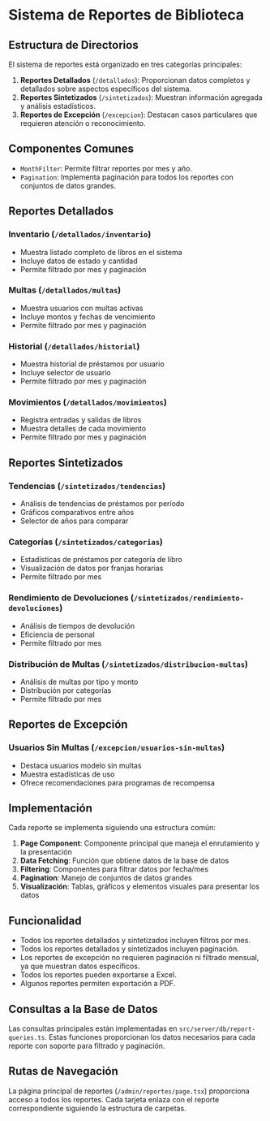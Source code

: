 # Sistema de Reportes de Biblioteca

## Estructura de Directorios

El sistema de reportes está organizado en tres categorías principales:

1. **Reportes Detallados** (`/detallados`): Proporcionan datos completos y detallados sobre aspectos específicos del sistema.
2. **Reportes Sintetizados** (`/sintetizados`): Muestran información agregada y análisis estadísticos.
3. **Reportes de Excepción** (`/excepcion`): Destacan casos particulares que requieren atención o reconocimiento.

## Componentes Comunes

- `MonthFilter`: Permite filtrar reportes por mes y año.
- `Pagination`: Implementa paginación para todos los reportes con conjuntos de datos grandes.

## Reportes Detallados

### Inventario (`/detallados/inventario`)
- Muestra listado completo de libros en el sistema
- Incluye datos de estado y cantidad
- Permite filtrado por mes y paginación

### Multas (`/detallados/multas`) 
- Muestra usuarios con multas activas
- Incluye montos y fechas de vencimiento
- Permite filtrado por mes y paginación

### Historial (`/detallados/historial`)
- Muestra historial de préstamos por usuario
- Incluye selector de usuario
- Permite filtrado por mes y paginación

### Movimientos (`/detallados/movimientos`)
- Registra entradas y salidas de libros
- Muestra detalles de cada movimiento
- Permite filtrado por mes y paginación

## Reportes Sintetizados

### Tendencias (`/sintetizados/tendencias`)
- Análisis de tendencias de préstamos por período
- Gráficos comparativos entre años
- Selector de años para comparar

### Categorías (`/sintetizados/categorias`)
- Estadísticas de préstamos por categoría de libro
- Visualización de datos por franjas horarias
- Permite filtrado por mes

### Rendimiento de Devoluciones (`/sintetizados/rendimiento-devoluciones`)
- Análisis de tiempos de devolución
- Eficiencia de personal
- Permite filtrado por mes

### Distribución de Multas (`/sintetizados/distribucion-multas`)
- Análisis de multas por tipo y monto
- Distribución por categorías
- Permite filtrado por mes

## Reportes de Excepción

### Usuarios Sin Multas (`/excepcion/usuarios-sin-multas`)
- Destaca usuarios modelo sin multas
- Muestra estadísticas de uso
- Ofrece recomendaciones para programas de recompensa

## Implementación

Cada reporte se implementa siguiendo una estructura común:

1. **Page Component**: Componente principal que maneja el enrutamiento y la presentación
2. **Data Fetching**: Función que obtiene datos de la base de datos
3. **Filtering**: Componentes para filtrar datos por fecha/mes
4. **Pagination**: Manejo de conjuntos de datos grandes
5. **Visualización**: Tablas, gráficos y elementos visuales para presentar los datos

## Funcionalidad

- Todos los reportes detallados y sintetizados incluyen filtros por mes.
- Todos los reportes detallados y sintetizados incluyen paginación.
- Los reportes de excepción no requieren paginación ni filtrado mensual, ya que muestran datos específicos.
- Todos los reportes pueden exportarse a Excel.
- Algunos reportes permiten exportación a PDF.

## Consultas a la Base de Datos

Las consultas principales están implementadas en `src/server/db/report-queries.ts`. Estas funciones proporcionan los datos necesarios para cada reporte con soporte para filtrado y paginación.

## Rutas de Navegación

La página principal de reportes (`/admin/reportes/page.tsx`) proporciona acceso a todos los reportes. Cada tarjeta enlaza con el reporte correspondiente siguiendo la estructura de carpetas. 